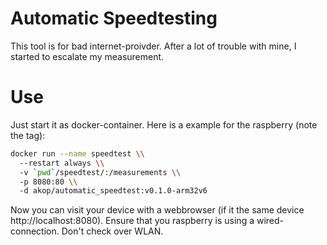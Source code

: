 # Automatic Speedtesting
This tool is for bad internet-proivder. After a lot of trouble with mine, I started to escalate my measurement.

# Use

Just start it as docker-container. Here is a example for the raspberry (note the tag):

```bash
docker run --name speedtest \\
  --restart always \\
  -v `pwd`/speedtest/:/measurements \\
  -p 8080:80 \\
  -d akop/automatic_speedtest:v0.1.0-arm32v6
```

Now you can visit your device with a webbrowser (if it the same device http://localhost:8080).
Ensure that you raspberry is using a wired-connection. Don't check over WLAN.


